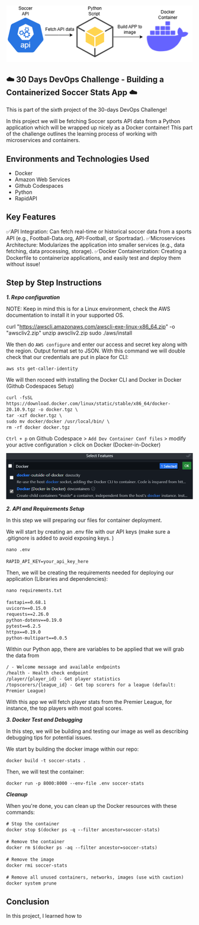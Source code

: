 <p align="center">
  <img src="assets/diagram.png" 
</p>
  
## ☁️ 30 Days DevOps Challenge - Building a Containerized Soccer Stats App  ☁️

This is part of the sixth project of the 30-days DevOps Challenge! 

In this project we will be fetching Soccer sports API data from a Python application which will be wrapped up nicely as a Docker container! This part of the challenge outlines the learning process of working with microservices and containers.


<h2>Environments and Technologies Used</h2>

  - Docker
  - Amazon Web Services
  - Github Codespaces
  - Python
  - RapidAPI
  
  
<h2>Key Features</h2>  

✅API Integration: Can fetch real-time or historical soccer data from a sports API (e.g., Football-Data.org, API-Football, or Sportradar).
✅Microservices Architecture: Modularizes the application into smaller services (e.g., data fetching, data processing, storage).
✅Docker Containerization: Creating a Dockerfile to containerize applications, and easily test and deploy them without issue!


<h2>Step by Step Instructions</h2>

***1. Repo configuration***


NOTE: Keep in mind this is for a Linux environment, check the AWS documentation to install it in your supported OS.


   curl "https://awscli.amazonaws.com/awscli-exe-linux-x86_64.zip" -o "awscliv2.zip"
unzip awscliv2.zip
sudo ./aws/install


We then do `AWS configure` and enter our access and secret key along with the region. Output format set to JSON. With this command we will double check that our credentials are put in place for CLI:

```
aws sts get-caller-identity
```

We will then roceed with installing the Docker CLI and Docker in Docker (Github Codespaces Setup)

```
curl -fsSL https://download.docker.com/linux/static/stable/x86_64/docker-20.10.9.tgz -o docker.tgz \
tar -xzf docker.tgz \
sudo mv docker/docker /usr/local/bin/ \
rm -rf docker docker.tgz
```

`Ctrl + p` on Github Codespace > `Add Dev Container Conf files` > modify your active configuration > click on Docker (Docker-in-Docker)

![image](/assets/image1.png)



***2.  API and Requirements Setup***

In this step we will preparing our files for container deployment.

We will start by creating an .env file with our API keys (make sure a .gitignore is added to avoid exposing keys. )

```
nano .env 

RAPID_API_KEY=your_api_key_here
```

Then, we will be creating the requirements needed for deploying our application (Libraries and dependencies):

```
nano requirements.txt

fastapi==0.68.1
uvicorn==0.15.0
requests==2.26.0
python-dotenv==0.19.0
pytest==6.2.5
httpx==0.19.0
python-multipart==0.0.5
```

Within our Python app, there are variables to be applied that we will grab the data from 

```
/ - Welcome message and available endpoints
/health - Health check endpoint
/player/{player_id} - Get player statistics
/topscorers/{league_id} - Get top scorers for a league (default: Premier League)
```

With this app we will fetch player stats from the Premier League, for instance, the top players with most goal scores.

***3. Docker Test and Debugging***

In this step, we will be building and testing our image as well as describing debugging tips for potential issues.

We start by building the docker image within our repo:

```
docker build -t soccer-stats .
```

Then, we will test the container:

```
docker run -p 8000:8000 --env-file .env soccer-stats
```


***Cleanup***

When you're done, you can clean up the Docker resources with these commands:

```
# Stop the container
docker stop $(docker ps -q --filter ancestor=soccer-stats)

# Remove the container
docker rm $(docker ps -aq --filter ancestor=soccer-stats)

# Remove the image
docker rmi soccer-stats

# Remove all unused containers, networks, images (use with caution)
docker system prune
```

<h2>Conclusion</h2>

In this project, I learned how to 
